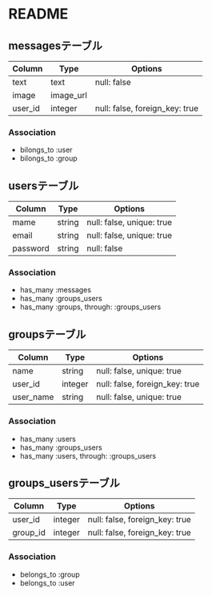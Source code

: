 # README

## messagesテーブル

|Column|Type|Options|
|------|----|-------|
|text|text|null: false|
|image|image_url|
|user_id|integer|null: false, foreign_key: true|

### Association
- bilongs_to :user
- bilongs_to :group

## usersテーブル

|Column|Type|Options|
|------|----|-------|
|mame|string|null: false, unique: true|
|email|string|null: false, unique: true|
|password|string|null: false|

### Association
- has_many :messages
- has_many :groups_users
- has_many :groups, through: :groups_users

## groupsテーブル

|Column|Type|Options|
|------|----|-------|
|name|string|null: false, unique: true|
|user_id|integer|null: false, foreign_key: true|
|user_name|string|null: false, unique: true|

### Association
- has_many :users
- has_many :groups_users
- has_many :users, through: :groups_users

## groups_usersテーブル

|Column|Type|Options|
|------|----|-------|
|user_id|integer|null: false, foreign_key: true|
|group_id|integer|null: false, foreign_key: true|

### Association
- belongs_to :group
- belongs_to :user

